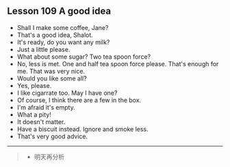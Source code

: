 ## Lesson 109 A good idea

- Shall I make some coffee, Jane?
- That's a good idea, Shalot.
- It's ready, do you want any milk?
- Just a little please.
- What about some sugar? 
Two tea spoon force?
- No, less is met.
One and half tea spoon force please.
That's enough for me.
That was very nice.
- Would you like some all?
- Yes, please.
- I like cigarrate too.
May I have one?
- Of course, I think there are a few in the box.
- I'm afraid it's empty.
- What a pity!
- It doesn't matter.
- Have a biscuit instead.
Ignore and smoke less.
- That's very good advice.

---

> - 明天再分析